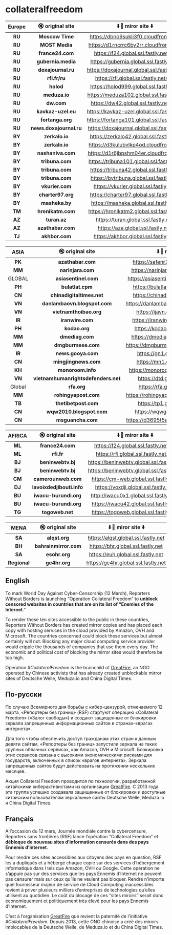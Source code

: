 # collateralfreedom

**Europe**|🔇 original site | ⬇📢 miror site ⬇️ |
:-----:|:-----:|:-----:
**RU**| **Moscow Time** |https://dbno9sukli3f0.cloudfront.net/|
**RU**| **MOST Media** |https://d1rncrrc6by2rr.cloudfront.net/|
**RU**| **france24.com** | https://f24.global.ssl.fastly.net/fr/|
**RU**| **gubernia.media**| https://gubernia.global.ssl.fastly.net/|
**RU**| **doxajournal.ru**| https://doxajournal.global.ssl.fastly.net/|
**RU**| **rfi.fr/ru** | https://rfi.global.ssl.fastly.net/ru/|
**RU**| **holod** | https://holod999.global.ssl.fastly.net|
**RU**| **meduza.io** | https://meduza102.global.ssl.fastly.net|
**RU**| **dw.com** | https://dw42.global.ssl.fastly.net/ru/|
**RU**| **kavkaz-uzel.eu**| https://kavkaz-uzel.global.ssl.fastly.net |
**RU**| **fortanga.org**| https://fortanga101.global.ssl.fastly.net |
**RU**| **news.doxajournal.ru**| https://doxajournal.global.ssl.fastly.net|
**BY**| **zerkalo.io** | https://zerkalo42.global.ssl.fastly.net|
**BY**| **zerkalo.io** | https://d3kulubvlkp4od.cloudfront.net|
**BY**| **nashaniva.com** | https://d1r6jbpshm04er.cloudfront.net |
**BY**| **tribuna.com**|https://tribuna101.global.ssl.fastly.net |
**BY**| **tribuna.com**|https://tribuna42.global.ssl.fastly.net |
**BY**| **tribuna.com**| https://bytribuna.global.ssl.fastly.net|
**BY**| **vkurier.com**|https://vkurier.global.ssl.fastly.net|
**BY**|**charter97.org**| https://charter97.global.ssl.fastly.net|
**BY**|**masheka.by**| https://masheka.global.ssl.fastly.net|
**TM**|**hronikatm.com**| https://hronikatm2.global.ssl.fastly.net|
**AZ**|**turan.az**| https://turan.global.ssl.fastly.net|
**AZ**|**azathabar.com**|https://aza.global.ssl.fastly.net|
**TJ**|**akhbor.com**| https://akhbor.global.ssl.fastly.net|

**ASIA**|🔇 original site | ⬇📢 miror site ⬇️ |
:-----:|:-----:|:-----:
 **PK**|**azathabar.com** | https://safenr2.global.ssl.fastly.net|
 **MM**|**narinjara.com** | https://narinjara.global.ssl.fastly.net|
 GLOBAL|**asiasentinel.com** | https://asiasentinel.global.ssl.fastly.net|
 **PH**|**bulatlat.cpm** | https://bulatlat.global.ssl.fastly.net|
 **CN**|**chinadigitaltimes.net** | https://chinadt.global.ssl.fastly.net|
 **VN**|**danlambaovn.blogspot.com** | https://danlambaovn.global.ssl.fastly.net|
**VN**|**vietnamthoibao.org** | https://ijavn.global.ssl.fastly.net|
 **IR**|**iranwire.com**| https://iranwire.global.ssl.fastly.net|
 **PH**|**kodao.org**| https://kodao.global.ssl.fastly.net|
 **MM**| **dmediag.com**| https://dmediag.global.ssl.fastly.net|
 **MM**|**dmgburmese.com**| https://dmgburmese.global.ssl.fastly.net|
 **IR**|**news.gooya.com** | https://gn1.global.ssl.fastly.net|
 **CN**|**mingjingnews.com** | https://mn1.global.ssl.fastly.net|
 **KH**|**monoroom.info** | https://monoroom.global.ssl.fastly.net|
 **VN**|**vietnamhumanrightsdefenders.net** | https://dtd.global.ssl.fastly.net|
 Global|**rfa.org**| https://rfa.global.ssl.fastly.net
 **MM**|**rohingyapost.com**| https://rohingyapost.global.ssl.fastly.net|
 **TB**|**thetibetpost.com**| https://tp1.global.ssl.fastly.net|
 **CN**|**wqw2010.blogspot.com**| https://wqwg.global.ssl.fastly.net|
 **CN**|**msguancha.com**| https://d3695t5azh9yw6.cloudfront.net|
 
 **AFRICA**|🔇 original site | ⬇📢 miror site ⬇️ |
:-----:|:-----:|:-----:
 **ML**| **france24.com** | https://f24.global.ssl.fastly.net/fr/|
 **ML**| **rfi.fr** | https://rfi.global.ssl.fastly.net/fr/|
 **BJ**|**beninwebtv.bj**| https://beninwebtv.global.ssl.fastly.net|
 **BJ**|**beninwebtv.bj**| https://beninwebtv.global.ssl.fastly.net|
 **CM**|**camerounweb.com**| https://cm-web.global.ssl.fastly.net|
 **DJ**|**lavoixdedjibouti.info**|https://voxdji.global.ssl.fastly.net|
 **BU**|**iwacu-burundi.org**|http://iwacu0x1.global.ssl.fastly.net/|
 **BU**|**iwacu-burundi.org**|https://iwacu42.global.ssl.fastly.net|
 **TG**|**togoweb.net**| https://togoweb.global.ssl.fastly.net|
 
 **MENA**|🔇 original site | ⬇📢 miror site ⬇️ |
:-----:|:-----:|:-----:
**SA**|**alqst.org**| https://alqst.global.ssl.fastly.net|
**BH** |**bahrainmirror.com**| https://bhr.global.ssl.fastly.net|
**SA** |**esohr.org**| https://euh.global.ssl.fastly.net|
**Regional** |**gc4hr.org**| https://gc4hr.global.ssl.fastly.net|


## English

To mark World Day Against Cyber-Censorship (12 March), Reporters Without Borders is launching “Operation Collateral Freedom” to **unblock censored websites in countries that are on its list of “Enemies of the Internet**.”

To render these ten sites accessible to the public in these countries, Reporters Without Borders has created mirror copies and has placed each copy with hosting services in the cloud provided by Amazon, OVH and Microsoft. The countries concerned could block these services but almost certainly will not. Blocking any major cloud computing service provider would cripple the thousands of companies that use them every day. The economic and political cost of blocking the mirror sites would therefore be too high.

Operation *#CollateralFreedom* is the brainchild of [GreatFire](https://zh.greatfire.org/), an NGO operated by Chinese activists that has already created unblockable mirror sites of Deutsche Welle, Meduza.io and China Digital Times.

## По-русски

По случаю Всемирного дня борьбы с кибер-цензурой, отмечаемого 12 марта, «Репортеры без границ» (RSF) стартуют операцию «Collateral Freedom» («Залог свободы») и создают защищенные от блокировки зеркала запрещенных информационных сайтов в странах-«врагах интернета».

Для того чтобы обеспечить доступ гражданам этих стран к данным девяти сайтам, «Репортеры без границ» запустили зеркала на таких крупных облачных сервисах, как Amazon, OVH и Microsoft. Блокировка этих сервисов связана с высокими экономическими рисками для государств, включенных в список «врагов интернета». Зеркала запрещенных сайтов будут действовать на протяжении нескольких месяцев.

Акция Collateral Freedom проводится по технологии, разработанной китайскими киберактивистами из организации [GreatFire](https://en.greatfire.org/faq). С 2013 года эта группа успешно создавала защищенные от блокировки и доступные китайским пользователям зеркальные сайты Deutsche Welle, Meduza.io и China Digital Times. 


## Français

A l’occasion du 12 mars, Journée mondiale contre la cybercensure, Reporters sans frontières (RSF) lance l’opération “Collateral Freedom” et **débloque de nouveau sites d’information censurés dans des pays Ennemis d’Internet**.

Pour rendre ces sites accessibles aux citoyens des pays en question, RSF les a dupliqués et a hébergé chaque copie sur des services d’hébergement informatique dans l tels que Amazon, OVH ou Google. Cette opération ne s’appuie pas sur des services que les pays Ennemis d’Internet ne peuvent pas censurer mais sur ceux qu’ils ne veulent pas bloquer. Rendre n’importe quel fournisseur majeur de service de Cloud Computing inaccessibles revient à priver plusieurs milliers d’entreprises de technologies qu’elles utilisent au quotidien. Le coût du blocage de ces “sites miroirs” serait donc économiquement et politiquement très élevé pour les pays Ennemis d’Internet. 

C’est à l’organisation [GreatFire](https://zh.greatfire.org/) que revient la paternité de l’initiative *#CollateralFreedom*. Depuis 2013, cette ONG chinoise a créé des miroirs imblocables de la Deutsche Welle, de Meduza.io et du China Digital Times. 
